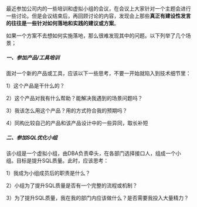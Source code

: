 最近参加公司内的一些培训和虚拟小组的会议，在会议上大家针对一个主题会进行一些讨论。但是会议结束后，再回顾讨论的内容，发现会上那些**真正有建设性发言的往往是一些针对如何落地和实践的建议或方案**。

如果一个方案不去想如何实施落地，那么很难发现其中的问题。以下列举了几个场景；

##### 一、参加产品/工具培训

面对一个新的产品或工具，应该以下一些思考，不要一开始就陷入到技术细节里：

1）这个产品是干什么的？

2）这个产品对我有什么帮助？能解决我遇到的场景问题吗？

3）我该怎么用这个产品？用的方式符合我的预期吗？

4）同构比较自己的产品和该产品设计中的一些异同，取长补短

##### 二、参加SQL优化小组

该小组是一个虚拟小组，由DBA负责牵头，在各部门选择接口人，组成一个小组。目标是提升SQL质量。此时，应该思考：

1）我成为小组成员后的职责是什么？

2）小组为了提升SQL质量是否有一个完整的流程或机制？

3）为了提升SQL质量，我在我的部门内应该做什么？是否需要我投入大量精力？



